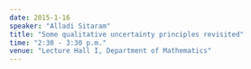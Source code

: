 ```yaml
---
date: 2015-1-16
speaker: "Alladi Sitaram"
title: "Some qualitative uncertainty principles revisited"
time: "2:30 - 3:30 p.m." 
venue: "Lecture Hall I, Department of Mathematics"
---
```



